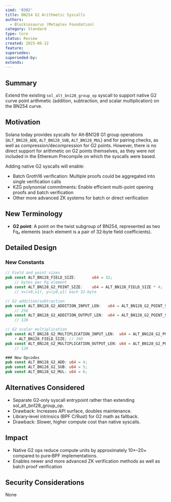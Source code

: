 ```yaml
---
simd: '0302'
title: BN254 G2 Arithmetic Syscalls
authors:
  - Blockiosaurus (Metaplex Foundation)
category: Standard
type: Core
status: Review
created: 2025-06-12
feature:
supersedes:
superseded-by:
extends:
---
```


## Summary

Extend the existing `sol_alt_bn128_group_op` syscall to support native G2 curve
point arithmetic (addition, subtraction, and scalar multiplication) on the BN254
curve.

## Motivation

Solana today provides syscalls for Alt‑BN128 G1 group operations
(`ALT_BN128_ADD`, `ALT_BN128_SUB`, `ALT_BN128_MUL`) and for pairing checks, as
well as compression/decompression for G2 points. However, there is no direct
support for arithmetic on G2 points themselves, as they were not included in the
Ethereum Precompile on which the syscalls were based.

Adding native G2 syscalls will enable:

- Batch Groth16 verification: Multiple proofs could be aggregated into single
verification calls
- KZG polynomial commitments: Enable efficient multi-point opening proofs and
batch verification
- Other more advanced ZK systems for batch or direct verification

## New Terminology

- **G2 point**: A point on the twist subgroup of BN254, represented as two Fq₂
elements (each element is a pair of 32‑byte field coefficients).

## Detailed Design

### New Constants

```rust
// Field and point sizes
pub const ALT_BN128_FIELD_SIZE:       u64 = 32;
    // bytes per Fq element
pub const ALT_BN128_G2_POINT_SIZE:    u64 = ALT_BN128_FIELD_SIZE * 4;
    // x=(x0,x1), y=(y0,y1) each 32‑byte

// G2 addition/subtraction
pub const ALT_BN128_G2_ADDITION_INPUT_LEN:   u64 = ALT_BN128_G2_POINT_SIZE * 2;
    // 256
pub const ALT_BN128_G2_ADDITION_OUTPUT_LEN:  u64 = ALT_BN128_G2_POINT_SIZE;
    // 128

// G2 scalar multiplication
pub const ALT_BN128_G2_MULTIPLICATION_INPUT_LEN:  u64 = ALT_BN128_G2_POINT_SIZE
    + ALT_BN128_FIELD_SIZE; // 160
pub const ALT_BN128_G2_MULTIPLICATION_OUTPUT_LEN: u64 = ALT_BN128_G2_POINT_SIZE;
    // 128

### New Opcodes
pub const ALT_BN128_G2_ADD: u64 = 4;
pub const ALT_BN128_G2_SUB: u64 = 5;
pub const ALT_BN128_G2_MUL: u64 = 6;
```

## Alternatives Considered

- Separate G2‑only syscall entrypoint rather than extending sol_alt_bn128_group_op.
- Drawback: Increases API surface, doubles maintenance.
- Library‑level intrinsics (BPF C/Rust) for G2 math as fallback.
- Drawback: Slower, higher compute cost than native syscalls.

## Impact

- Native G2 ops reduce compute units by approximately 10×–20× compared to
pure‑BPF implementations.
- Enables newer and more advanced ZK verification methods as well as batch proof
verification

## Security Considerations

None
